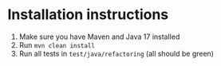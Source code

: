 # Installation instructions
1. Make sure you have Maven and Java 17 installed
2. Run ```mvn clean install```
3. Run all tests in ```test/java/refactoring``` (all should be green)

